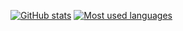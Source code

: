 [![GitHub stats](https://github-readme-stats.vercel.app/api?username=Elina-19&count_private=true&show_icons=true&theme=dark&card_width=390)](https://github.com/anuraghazra/github-readme-stats) [![Most used languages](https://github-readme-stats.vercel.app/api/top-langs/?username=Elina-19&langs_count=8&theme=dark&layout=compact&card_width=310)](https://github.com/anuraghazra/github-readme-stats)
